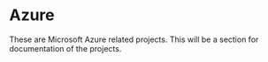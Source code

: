 # Azure

These are Microsoft Azure related projects.
This will be a section for documentation of the projects.
